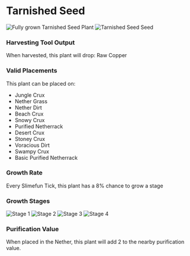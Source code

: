 # Tarnished Seed

![Fully grown Tarnished Seed Plant](https://mc-heads.net/head/688af28611e334a8afbe83490e1d6280a60b0ffe58c087104822d73a6b290cf0) ![Tarnished Seed Seed](https://mc-heads.net/head/db28b2cb42082d1cf1b31a26f9d3855c782d055482a43f675b42435152a95543)

### Harvesting Tool Output

When harvested, this plant will drop: Raw Copper

### Valid Placements

This plant can be placed on:

- Jungle Crux
- Nether Grass
- Nether Dirt
- Beach Crux
- Snowy Crux
- Purified Netherrack
- Desert Crux
- Stoney Crux
- Voracious Dirt
- Swampy Crux
- Basic Purified Netherrack


### Growth Rate

Every Slimefun Tick, this plant has a 8% chance to grow a stage

### Growth Stages

![Stage 1](https://mc-heads.net/head/768e05e07ff69c786e1a13809e7ced0ea659bf80b54e38ffdb498378e6f5e487) ![Stage 2](https://mc-heads.net/head/dc51b388a40ccaf00d40f454709085064953ae5bc42a46149ceaf41976cedc53) ![Stage 3](https://mc-heads.net/head/6f25ea870a03f6ac0fc3692705bf85e1d24ff43dd3e050bf5a52d8529db9fcd8) ![Stage 4](https://mc-heads.net/head/15531c663391ffb55bb257c2f53c5bc17b78d2695e516eda67971b5145c96393)

### Purification Value

When placed in the Nether, this plant will add 2 to the nearby purification value.